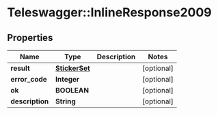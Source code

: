 # Teleswagger::InlineResponse2009

## Properties
Name | Type | Description | Notes
------------ | ------------- | ------------- | -------------
**result** | [**StickerSet**](StickerSet.md) |  | [optional] 
**error_code** | **Integer** |  | [optional] 
**ok** | **BOOLEAN** |  | [optional] 
**description** | **String** |  | [optional] 


